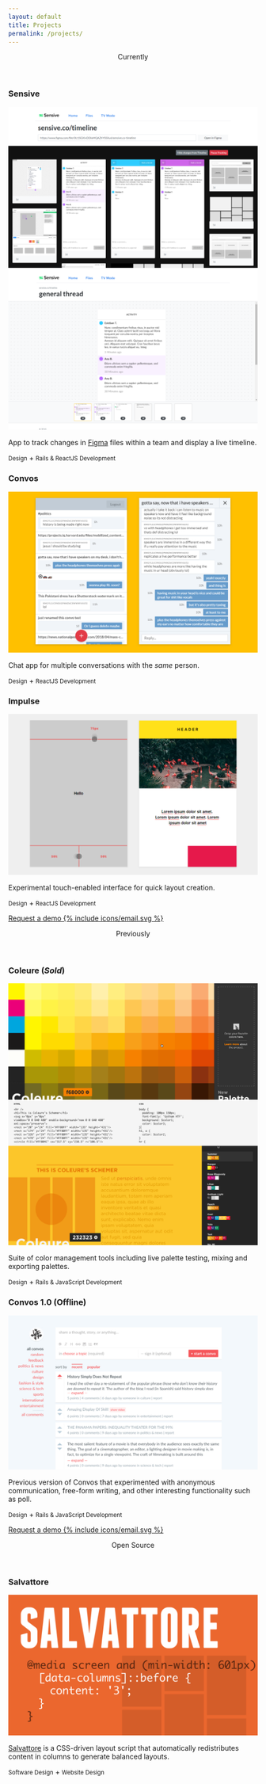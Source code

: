 ```yaml
---
layout: default
title: Projects
permalink: /projects/
---
```


<section>
  <header class="label h5">Currently</header>
  <section class="project">
    <h1>Sensive</h1>
    <img src="/img/sensive-1.png" alt="Sensive">
    <img src="/img/sensive-2.png" alt="Sensive ">
    <p>App to track changes in <a href="https://figma.com/" target="_blank">Figma</a> files within a team and display a live timeline.</p>
    <footer><small class="label">Design</small> + <small class="label">Rails & ReactJS Development</small></footer>
  </section>
  <section class="project">
    <h1>Convos</h1>
    <img src="/img/convos.png" alt="Convos Chat">
    <p>Chat app for multiple conversations with the <em>same</em> person.</p>
    <footer><small class="label">Design</small> + <small class="label">ReactJS Development</small></footer>
  </section>
  <section class="project">
    <h1>Impulse</h1>
    <img src="/img/impulse.png" alt="Impulse">
    <p>Experimental touch-enabled interface for quick layout creation.</p>
    <footer><small class="label">Design</small> + <small class="label">ReactJS Development</small></footer>
  </section>
</section>
<section>
  <p><a class="label h5" href="mailto:rolando@bandd.co">Request a demo {% include icons/email.svg %}</a></p>
</section>
<section>
  <header class="label h5">Previously</header>
  <section class="project">
    <h1>Coleure (<em>Sold</em>)</h1>
    <img src="/img/coleure.gif" alt="Coleure">
    <img src="/img/coleure-schemer.gif" alt="Coleure Schemer">
    <p>Suite of color management tools including live palette testing, mixing and exporting palettes.</p>
    <footer><small class="label">Design</small> + <small class="label">Rails & JavaScript Development</small></footer>
  </section>
  <section class="project">
    <h1>Convos 1.0 (Offline)</h1>
    <img class="fit" src="/img/convos.org.jpg" alt="convos.org">
    <p>Previous version of Convos that experimented with anonymous communication, free-form writing, and other interesting functionality such as poll.</p>
    <footer><small class="label">Design</small> + <small class="label">Rails & JavaScript Development</small></footer>
  </section>
</section>

<section>
  <p><a class="label h5" href="mailto:rolando@bandd.co">Request a demo {% include icons/email.svg %}</a></p>
</section>
<section>
  <header class="label h5">Open Source</header>
  <section class="project">
    <h1>Salvattore</h1>
    <a href="https://github.com/rnmp/salvattore" target="_blank"><img class="fit" src="/img/salvattore.svg" alt="Salvattore"></a>
    <p><a href="https://github.com/rnmp/salvattore" target="_blank">Salvattore</a> is a CSS-driven layout script that automatically redistributes content in columns to generate balanced layouts.</p>
    <footer><small class="label">Software Design</small> + <small class="label">Website Design</small></footer>
  </section>
</section>
